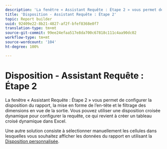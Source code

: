 ```yaml
---
description: 'La fenêtre « Assistant Requête : Étape 2 » vous permet de configurer la disposition du rapport, la mise en forme de l’en-tête et le filtrage des dimensions en vue de la sortie. Vous pouvez utiliser une disposition croisée dynamique pour configurer la requête, ce qui revient à créer un tableau croisé dynamique dans Excel.'
title: 'Disposition - Assistant Requête : Étape 2'
topic: Report builder
uuid: 92409e22-8b21-4827-af2f-bfef8368e0f7
translation-type: tm+mt
source-git-commit: 99ee24efaa517e8da700c67818c111c4aa90dc02
workflow-type: tm+mt
source-wordcount: '104'
ht-degree: 100%

---
```



# Disposition - Assistant Requête : Étape 2

La fenêtre « Assistant Requête : Étape 2 » vous permet de configurer la disposition du rapport, la mise en forme de l’en-tête et le filtrage des dimensions en vue de la sortie. Vous pouvez utiliser une disposition croisée dynamique pour configurer la requête, ce qui revient à créer un tableau croisé dynamique dans Excel.

Une autre solution consiste à sélectionner manuellement les cellules dans lesquelles vous souhaitez afficher les données du rapport en utilisant la [Disposition personnalisée](/help/analyze/report-builder/layout/configure-the-custom-layout.md).
